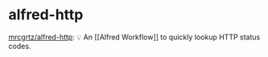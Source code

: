 # alfred-http





[mrcgrtz/alfred-http](https://github.com/mrcgrtz/alfred-http): 💡 An [[Alfred Workflow]] to quickly lookup HTTP status codes.








